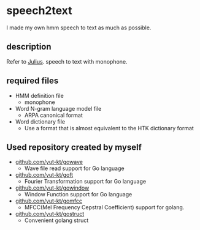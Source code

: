 # speech2text
I made my own hmm speech to text as much as possible.

## description
Refer to [Julius](https://julius.osdn.jp/index.php).
speech to text with monophone.

## required files
- HMM definition file
  - monophone
- Word N-gram language model file
  - ARPA canonical format
- Word dictionary file
  - Use a format that is almost equivalent to the HTK dictionary format


## Used repository created by myself
- [github.com/yut-kt/gowave](https://github.com/yut-kt/gowave)
  - Wave file read support for Go language
- [github.com/yut-kt/goft](https://github.com/yut-kt/goft)
  - Fourier Transformation support for Go language
- [github.com/yut-kt/gowindow](https://github.com/yut-kt/gowindow)
  - Window Function support for Go language
- [github.com/yut-kt/gomfcc](https://github.com/yut-kt/gomfcc)
  - MFCC(Mel Frequency Cepstral Coefficient) support for golang.
- [github.com/yut-kt/gostruct](https://github.com/yut-kt/gostruct)
  - Convenient golang struct